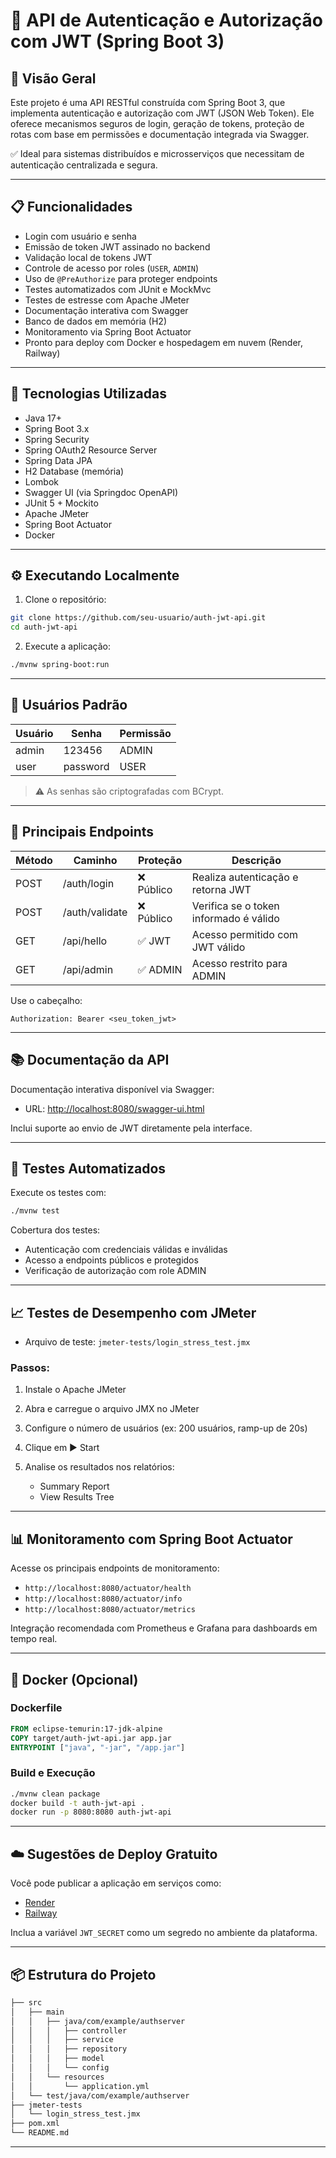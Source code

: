 # 🔐 API de Autenticação e Autorização com JWT (Spring Boot 3)

## 🚀 Visão Geral

Este projeto é uma API RESTful construída com Spring Boot 3, que implementa autenticação e autorização com JWT (JSON Web Token). Ele oferece mecanismos seguros de login, geração de tokens, proteção de rotas com base em permissões e documentação integrada via Swagger.

✅ Ideal para sistemas distribuídos e microsserviços que necessitam de autenticação centralizada e segura.

---

## 📋 Funcionalidades

* Login com usuário e senha
* Emissão de token JWT assinado no backend
* Validação local de tokens JWT
* Controle de acesso por roles (`USER`, `ADMIN`)
* Uso de `@PreAuthorize` para proteger endpoints
* Testes automatizados com JUnit e MockMvc
* Testes de estresse com Apache JMeter
* Documentação interativa com Swagger
* Banco de dados em memória (H2)
* Monitoramento via Spring Boot Actuator
* Pronto para deploy com Docker e hospedagem em nuvem (Render, Railway)

---

## 🚀 Tecnologias Utilizadas

* Java 17+
* Spring Boot 3.x
* Spring Security
* Spring OAuth2 Resource Server
* Spring Data JPA
* H2 Database (memória)
* Lombok
* Swagger UI (via Springdoc OpenAPI)
* JUnit 5 + Mockito
* Apache JMeter
* Spring Boot Actuator
* Docker

---

## ⚙️ Executando Localmente

1. Clone o repositório:

```bash
git clone https://github.com/seu-usuario/auth-jwt-api.git
cd auth-jwt-api
```

2. Execute a aplicação:

```bash
./mvnw spring-boot:run
```

---

## 🔐 Usuários Padrão

| Usuário | Senha    | Permissão |
| ------- | -------- | --------- |
| admin   | 123456   | ADMIN     |
| user    | password | USER      |

> ⚠️ As senhas são criptografadas com BCrypt.

---

## 🔑 Principais Endpoints

| Método | Caminho        | Proteção  | Descrição                              |
| ------ | -------------- | --------- | -------------------------------------- |
| POST   | /auth/login    | ❌ Público | Realiza autenticação e retorna JWT     |
| POST   | /auth/validate | ❌ Público | Verifica se o token informado é válido |
| GET    | /api/hello     | ✅ JWT     | Acesso permitido com JWT válido        |
| GET    | /api/admin     | ✅ ADMIN   | Acesso restrito para ADMIN             |

Use o cabeçalho:

```
Authorization: Bearer <seu_token_jwt>
```

---

## 📚 Documentação da API

Documentação interativa disponível via Swagger:

* URL: [http://localhost:8080/swagger-ui.html](http://localhost:8080/swagger-ui.html)

Inclui suporte ao envio de JWT diretamente pela interface.

---

## 🧪 Testes Automatizados

Execute os testes com:

```bash
./mvnw test
```

Cobertura dos testes:

* Autenticação com credenciais válidas e inválidas
* Acesso a endpoints públicos e protegidos
* Verificação de autorização com role ADMIN

---

## 📈 Testes de Desempenho com JMeter

* Arquivo de teste: `jmeter-tests/login_stress_test.jmx`

### Passos:

1. Instale o Apache JMeter
2. Abra e carregue o arquivo JMX no JMeter
3. Configure o número de usuários (ex: 200 usuários, ramp-up de 20s)
4. Clique em ▶ Start
5. Analise os resultados nos relatórios:

   * Summary Report
   * View Results Tree

---

## 📊 Monitoramento com Spring Boot Actuator

Acesse os principais endpoints de monitoramento:

* `http://localhost:8080/actuator/health`
* `http://localhost:8080/actuator/info`
* `http://localhost:8080/actuator/metrics`

Integração recomendada com Prometheus e Grafana para dashboards em tempo real.

---

## 🐳 Docker (Opcional)

### Dockerfile

```dockerfile
FROM eclipse-temurin:17-jdk-alpine
COPY target/auth-jwt-api.jar app.jar
ENTRYPOINT ["java", "-jar", "/app.jar"]
```

### Build e Execução

```bash
./mvnw clean package
docker build -t auth-jwt-api .
docker run -p 8080:8080 auth-jwt-api
```

---

## ☁️ Sugestões de Deploy Gratuito

Você pode publicar a aplicação em serviços como:

* [Render](https://render.com)
* [Railway](https://railway.app)

Inclua a variável `JWT_SECRET` como um segredo no ambiente da plataforma.

---

## 📦 Estrutura do Projeto

```bash
├── src
│   ├── main
│   │   ├── java/com/example/authserver
│   │   │   ├── controller
│   │   │   ├── service
│   │   │   ├── repository
│   │   │   ├── model
│   │   │   └── config
│   │   └── resources
│   │       └── application.yml
│   └── test/java/com/example/authserver
├── jmeter-tests
│   └── login_stress_test.jmx
├── pom.xml
└── README.md
```

---
